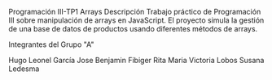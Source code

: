 Programación III-TP1 Arrays
Descripción
Trabajo práctico de Programación III sobre manipulación de arrays en JavaScript. 
El proyecto simula la gestión de una base de datos de productos usando diferentes métodos de arrays.

Integrantes del Grupo "A"

Hugo Leonel García
Jose Benjamin Fibiger
Rita Maria Victoria Lobos
Susana Ledesma
